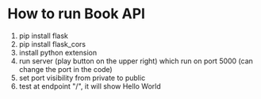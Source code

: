 # How to run Book API 
1. pip install flask
2. pip install flask_cors
3. install python extension
4. run server (play button on the upper right) which run on port 5000 (can change the port in the code)
5. set port visibility from private to public
6. test at endpoint "/", it will show Hello World
